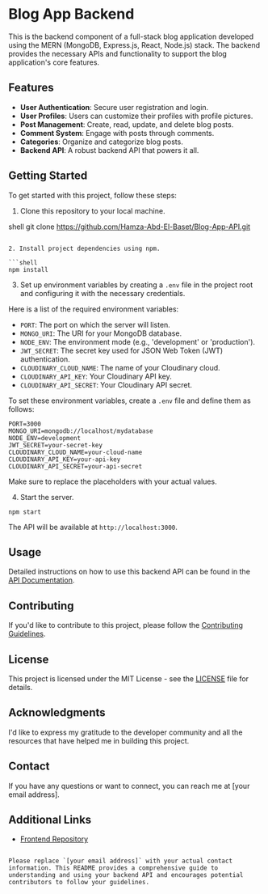 # Blog App Backend

This is the backend component of a full-stack blog application developed using the MERN (MongoDB, Express.js, React, Node.js) stack. The backend provides the necessary APIs and functionality to support the blog application's core features.

## Features

- **User Authentication**: Secure user registration and login.
- **User Profiles**: Users can customize their profiles with profile pictures.
- **Post Management**: Create, read, update, and delete blog posts.
- **Comment System**: Engage with posts through comments.
- **Categories**: Organize and categorize blog posts.
- **Backend API**: A robust backend API that powers it all.


## Getting Started

To get started with this project, follow these steps:

1. Clone this repository to your local machine.

shell
git clone https://github.com/Hamza-Abd-El-Baset/Blog-App-API.git
```

2. Install project dependencies using npm.

```shell
npm install
```

3. Set up environment variables by creating a `.env` file in the project root and configuring it with the necessary credentials. 

Here is a list of the required environment variables:

- `PORT`: The port on which the server will listen.
- `MONGO_URI`: The URI for your MongoDB database.
- `NODE_ENV`: The environment mode (e.g., 'development' or 'production').
- `JWT_SECRET`: The secret key used for JSON Web Token (JWT) authentication.
- `CLOUDINARY_CLOUD_NAME`: The name of your Cloudinary cloud.
- `CLOUDINARY_API_KEY`: Your Cloudinary API key.
- `CLOUDINARY_API_SECRET`: Your Cloudinary API secret.

To set these environment variables, create a `.env` file and define them as follows:

```shell
PORT=3000
MONGO_URI=mongodb://localhost/mydatabase
NODE_ENV=development
JWT_SECRET=your-secret-key
CLOUDINARY_CLOUD_NAME=your-cloud-name
CLOUDINARY_API_KEY=your-api-key
CLOUDINARY_API_SECRET=your-api-secret
```

Make sure to replace the placeholders with your actual values.

4. Start the server.

```shell
npm start
```

The API will be available at `http://localhost:3000`.

## Usage

Detailed instructions on how to use this backend API can be found in the [API Documentation](https://blog-app-api-ypu6.onrender.com/).

## Contributing

If you'd like to contribute to this project, please follow the [Contributing Guidelines](CONTRIBUTING.md).

## License

This project is licensed under the MIT License - see the [LICENSE](LICENSE) file for details.

## Acknowledgments

I'd like to express my gratitude to the developer community and all the resources that have helped me in building this project.

## Contact

If you have any questions or want to connect, you can reach me at [your email address].

## Additional Links

- [Frontend Repository](https://github.com/Hamza-Abd-El-Baset/Blog-App-Frontend)
```

Please replace `[your email address]` with your actual contact information. This README provides a comprehensive guide to understanding and using your backend API and encourages potential contributors to follow your guidelines.
